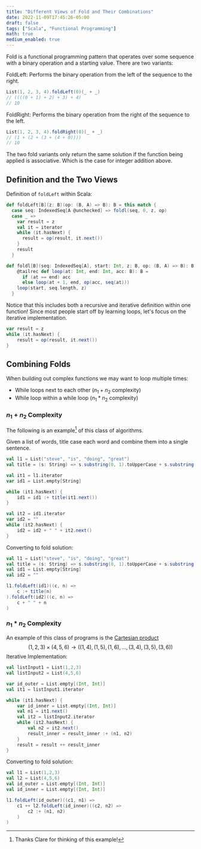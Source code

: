 ```yaml
---
title: "Different Views of Fold and Their Combinations"
date: 2022-11-09T17:45:26-05:00
draft: false
tags: ["Scala", "Functional Programming"]
math: true
medium_enabled: true
---
```


Fold is a functional programming pattern that operates over some sequence with a binary operation and a starting value. There are two variants:

FoldLeft: Performs the binary operation from the left of the sequence to the right.

```scala
List(1, 2, 3, 4).foldLeft(0)(_ + _)
// ((((0 + 1) + 2) + 3) + 4)
// 10
```

FoldRight: Performs the binary operation from the right of the sequence to the left.

```scala
List(1, 2, 3, 4).foldRight(0)(_ + _)
// (1 + (2 + (3 + (4 + 0))))
// 10
```

The two fold variants only return the same solution if the function being applied is associative. Which is the case for integer addition above.

## Definition and the Two Views

Definition of `foldLeft` within Scala:

```scala
def foldLeft[B](z: B)(op: (B, A) => B): B = this match {
  case seq: IndexedSeq[A @unchecked] => foldl(seq, 0, z, op)
  case _ =>
    var result = z
    val it = iterator
    while (it.hasNext) {
      result = op(result, it.next())
    }
    result
  }

def foldl[B](seq: IndexedSeq[A], start: Int, z: B, op: (B, A) => B): B = {
    @tailrec def loop(at: Int, end: Int, acc: B): B =
      if (at == end) acc
      else loop(at + 1, end, op(acc, seq(at)))
    loop(start, seq.length, z)
  }
```

Notice that this includes both a recursive and iterative definition within one function! Since most people start off by learning loops, let's focus on the iterative implementation.

```scala
var result = z
while (it.hasNext) {
    result = op(result, it.next())
}
```

## Combining Folds

When building out complex functions we may want to loop multiple times:

- While loops next to each other ($n_1 + n_2$ complexity)
- While loop within a while loop ($n_1 * n_2$ complexity)

### $n_1 + n_2$ Complexity

The following is an example[^1] of this class of algorithms.

Given a list of words, title case each word and combine them into a single sentence.

```scala
val l1 = List("steve", "is", "doing", "great")
val title = (s: String) => s.substring(0, 1).toUpperCase + s.substring(1)

val it1 = l1.iterator
var id1 = List.empty[String]

while (it1.hasNext) {
    id1 = id1 :+ title(it1.next())
}

val it2 = id1.iterator
var id2 = ""
while (it2.hasNext) {
    id2 = id2 + " " + it2.next()
}
```

Converting to fold solution:

```scala
val l1 = List("steve", "is", "doing", "great")
val title = (s: String) => s.substring(0, 1).toUpperCase + s.substring(1)
val id1 = List.empty[String]
val id2 = ""

l1.foldLeft(id1)((c, n) =>
	c :+ title(n)
).foldLeft(id2)((c, n) =>
	c + " " + n
)
```

### $n_1 * n_2$ Complexity

An example of this class of programs is the [Cartesian product](https://en.wikipedia.org/wiki/Cartesian_product)
$$
(1, 2, 3) \times (4, 5,6) \rightarrow ((1,4), (1,5), (1,6), \dots, (3,4), (3,5), (3,6))
$$
Iterative Implementation:

```scala
val listInput1 = List(1,2,3)
val listInput2 = List(4,5,6)

var id_outer = List.empty[(Int, Int)]
val it1 = listInput1.iterator

while (it1.hasNext) {
    var id_inner = List.empty[(Int, Int)]
    val n1 = it1.next()
    val it2 = listInput2.iterator
    while (it2.hasNext) {
        val n2 = it2.next()
        result_inner = result_inner :+ (n1, n2)
    }
    result = result ++ result_inner
}
```

Converting to fold solution:

```scala
val l1 = List(1,2,3)
val l2 = List(4,5,6)
val id_outer = List.empty[(Int, Int)]
val id_inner = List.empty[(Int, Int)]

l1.foldLeft(id_outer)((c1, n1) =>
    c1 ++ l2.foldLeft(id_inner)((c2, n2) =>
        c2 :+ (n1, n2)
    )
)
```



[^1]: Thanks Clare for thinking of this example!
